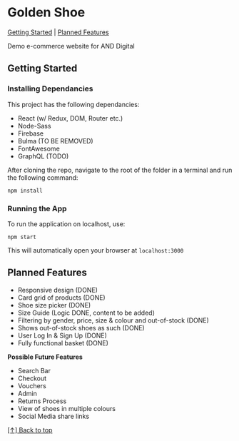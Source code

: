 # Golden Shoe

[Getting Started](#getting-started) | [Planned Features](#Planned-Features)

Demo e-commerce website for AND Digital

## Getting Started

### Installing Dependancies

This project has the following dependancies:

- React (w/ Redux, DOM, Router etc.)
- Node-Sass
- Firebase
- Bulma (TO BE REMOVED)
- FontAwesome
- GraphQL (TODO)


After cloning the repo, navigate to the root of the folder in a terminal and run the following command:

```
npm install
```

### Running the App
To run the application on localhost, use:

```
npm start
```

This will automatically open your browser at `localhost:3000` 


## Planned Features

- Responsive design (DONE)
- Card grid of products (DONE)
- Shoe size picker (DONE)
- Size Guide (Logic DONE, content to be added)
- Filtering by gender, price, size & colour and out-of-stock (DONE)
- Shows out-of-stock shoes as such (DONE)
- User Log In & Sign Up (DONE)
- Fully functional basket (DONE)

**Possible Future Features**
- Search Bar
- Checkout
- Vouchers
- Admin
- Returns Process
- View of shoes in multiple colours
- Social Media share links



[[↑] Back to top](#golden-shoe)